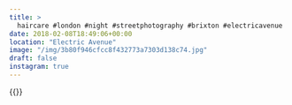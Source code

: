 ```yaml
---
title: >
  haircare #london #night #streetphotography #brixton #electricavenue
date: 2018-02-08T18:49:06+00:00
location: "Electric Avenue"
image: "/img/3b80f946cfcc8f432773a7303d138c74.jpg"
draft: false
instagram: true
---
```


{{<photo src="/img/3b80f946cfcc8f432773a7303d138c74.jpg">}}
